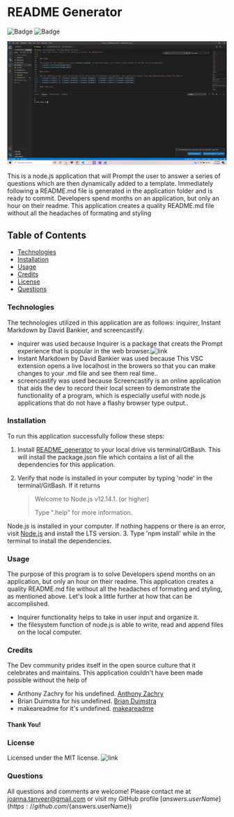 
# README Generator


![Badge](https://img.shields.io/github/last-commit/JoannaTanveer/README_generator?style=plastic) ![Badge](https://img.shields.io/github/repo-size/JoannaTanveer/README_generator?style=plastic)

![image relative path](README_screenshot.png)

This is a node.js application that will Prompt the user to answer a series of questions which are then dynamically added to a template. Immediately following a README.md file is generated in the application folder and is ready to commit.
Developers spend months on an application, but only an hour on their readme. This application creates a quality README.md file without all the headaches of formating and styling
       
## Table of Contents
        
- [Technologies](#technologies)
- [Installation](#installation)
- [Usage](#usage)
- [Credits](#credits)
- [License](#license)
- [Questions](#questions)
    
### Technologies
    
The technologies utilized in this application are as follows: inquirer, Instant Markdown by David Bankier, and screencastify. 
- inquirer was used because Inquirer is a package that creats the Prompt experience that is popular in the web browser.![link](https://img.shields.io/npm/v/inquirer?style=plastic?logo=npm)
- Instant Markdown by David Bankier was used because This VSC extension opens a live localhost in the browers so that you can make changes to your .md file and see them real time.. 
- screencastify was used because Screencastify is an online application that aids the dev to record their local screen to demonstrate the functionality of a program, which is especially useful with node.js applications that do not have a flashy browser type output.. 
    
### Installation
    
To run this application successfully follow these steps:
1. Install [README_generator](https://github.com/JoannaTanveer/README_generator) to your local drive vis terminal/GitBash. This will install the package.json file which contains a list of all the dependencies for this application. 

2. Verify that node is installed in your computer by typing 'node' in the terminal/GitBash. If it returns
    >Welcome to Node.js v12.14.1. (or higher)
    >
    >Type ".help" for more information.
    
 Node.js is installed in your computer. If nothing happens or there is an error, visit [Node.js](https://nodejs.org/) and install the LTS version.
3. Type 'npm install' while in the terminal to install the dependencies. 


### Usage
    
The purpose of this program is to solve Developers spend months on an application, but only an hour on their readme. This application creates a quality README.md file without all the headaches of formating and styling, as mentioned above. Let's look a little further at how that can be accomplished.
- Inquirer functionality helps to take in user input and organize it.
- the filesystem function of node.js is able to write, read and append files on the local computer.
    
### Credits
    
The Dev community prides itself in the open source culture that it celebrates and maintains. This application couldn't have been made possible without the help of
- Anthony Zachry for his undefined. [Anthony Zachry](https://github.com/anthonychry)
- Brian Duimstra for his undefined. [Brian Duimstra](https://www.linkedin.com/in/brian-duimstra-61878525/)
- makeareadme for it's undefined. [makeareadme](https://www.makeareadme.com)
    
#### Thank You!
    
    
### License
Licensed under the MIT license. ![link](https://img.shields.io/github/license/JoannaTanveer/README_generator?style=plastic)

### Questions
All questions and comments are welcome! Please contact me at joanna.tanveer@gmail.com or visit my GitHub profile [${answers.userName}](https://github.com/${answers.userName})